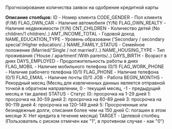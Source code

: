 Прогнозирование количества заявок на одобрение кредитной карты

**Описание столбцов:**
ID - Номер клиента
CODE_GENDER - Пол клиента (F/M)
FLAG_OWN_CAR - Наличие автомобиля (Y/N)
FLAG_OWN_REALTY - Наличие недвижимости (Y/N)
CNT_CHILDREN - Количество детей (No children/1 children/..)
AMT_INCOME_TOTAL - Годовой доход
NAME_EDUCATION_TYPE - Уровень образовани ('Secondary / secondary special'/Higher education/..)
NAME_FAMILY_STATUS - Семейное положение (Married/'Single / not married'/..)
NAME_HOUSING_TYPE - Тип проживания ('House / apartment'/With parents/..)
DAYS_BIRTH - Возраст в днях
DAYS_EMPLOYED - Продолжительность работы в днях
FLAG_MOBIL - Наличие мобильного телефона (0/1)
FLAG_WORK_PHONE - Наличие рабочего телефона (0/1)
FLAG_PHONE - Наличие телефона (0/1)
FLAG_EMAIL - Наличие почты (0/1)
JOB - Работа
BEGIN_MONTHS - Рекордный месяц (Месяц для извлеченных данных является отправной точкой в обратном направлении, 0 - текущий месяц, -1 - предыдущий месяц и так далее)
STATUS - Статус (0: просрочка на 1-29 дней 1: просрочка на 30-59 дней 2: просрочка на 60-89 дней 3: просрочка на 90-119 дней 4: просрочка на 120-149 дней 5: Просроченные или безнадежные долги, списания более чем на 150 дней C: погашен в этом месяце X: Нет кредита в течение месяца)
TARGET - Целевой столбец (Пользователь с риском отмечен как "1", в противном случае - как "0")
